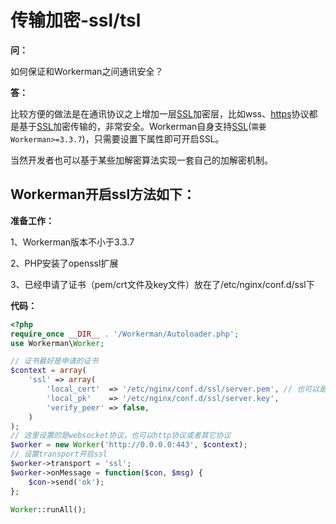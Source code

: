 # 传输加密-ssl/tsl

**问：**

如何保证和Workerman之间通讯安全？

**答：**

比较方便的做法是在通讯协议之上增加一层[SSL](http://baike.baidu.com/item/ssl)加密层，比如wss、[https](http://baike.baidu.com/item/https)协议都是基于[SSL](http://baike.baidu.com/item/ssl)加密传输的，非常安全。Workerman自身支持[SSL](http://baike.baidu.com/item/ssl)(```需要Workerman>=3.3.7```)，只需要设置下属性即可开启SSL。

当然开发者也可以基于某些加解密算法实现一套自己的加解密机制。

## Workerman开启ssl方法如下：


**准备工作：**

1、Workerman版本不小于3.3.7

2、PHP安装了openssl扩展

3、已经申请了证书（pem/crt文件及key文件）放在了/etc/nginx/conf.d/ssl下

**代码：**

```php
<?php
require_once __DIR__ . '/Workerman/Autoloader.php';
use Workerman\Worker;

// 证书最好是申请的证书
$context = array(
    'ssl' => array(
        'local_cert'  => '/etc/nginx/conf.d/ssl/server.pem', // 也可以是crt文件
        'local_pk'    => '/etc/nginx/conf.d/ssl/server.key',
        'verify_peer' => false,
    )
);
// 这里设置的是websocket协议，也可以http协议或者其它协议
$worker = new Worker('http://0.0.0.0:443', $context);
// 设置transport开启ssl
$worker->transport = 'ssl';
$worker->onMessage = function($con, $msg) {
    $con->send('ok');
};

Worker::runAll();
```
